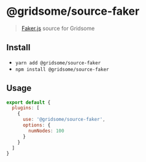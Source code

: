 # @gridsome/source-faker

> [Faker.js](https://github.com/marak/Faker.js/) source for Gridsome

## Install
- `yarn add @gridsome/source-faker`
- `npm install @gridsome/source-faker`

## Usage

```js
export default {
  plugins: [
    {
      use: '@gridsome/source-faker',
      options: {
        numNodes: 100
      }
    }
  ]
}
```
